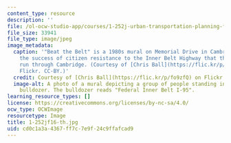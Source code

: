 ```yaml
---
content_type: resource
description: ''
file: /ol-ocw-studio-app/courses/1-252j-urban-transportation-planning-fall-2016/cd0c1a3a4367ff7c7e9f24c9ffafcad9_1-252jf16-th.jpg
file_size: 33941
file_type: image/jpeg
image_metadata:
  caption: '"Beat the Belt" is a 1980s mural on Memorial Drive in Cambridge, MA, commemorating
    the success of citizen resistance to the Inner Belt Highway that threatened to
    run through Cambridge. (Courtesy of [Chris Ball](https://flic.kr/p/fo9zfQ) on
    Flickr. CC-BY.)'
  credit: Courtesy of [Chris Ball](https://flic.kr/p/fo9zfQ) on Flickr. CC BY.
  image-alt: A photo of a mural depicting a group of people standing in front of a
    bulldozer. The bulldozer reads "Federal Inner Belt I-95".
learning_resource_types: []
license: https://creativecommons.org/licenses/by-nc-sa/4.0/
ocw_type: OCWImage
resourcetype: Image
title: 1-252jf16-th.jpg
uid: cd0c1a3a-4367-ff7c-7e9f-24c9ffafcad9
---
```

